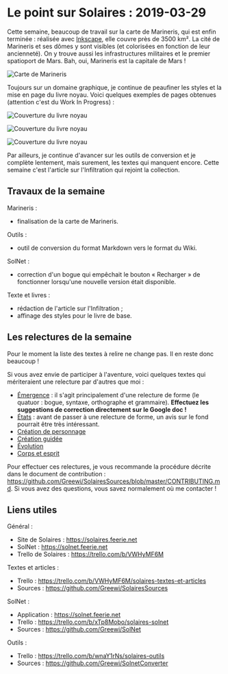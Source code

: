 # Le point sur Solaires : 2019-03-29

Cette semaine, beaucoup de travail sur la carte de Marineris, qui est enfin terminée : réalisée avec [Inkscape](https://www.inkscape.org), elle couvre près de 3500 km². La cité de Marineris et ses dômes y sont visibles (et colorisées en fonction de leur ancienneté). On y trouve aussi les infrastructures militaires et le premier spatioport de Mars. Bah, oui, Marineris est la capitale de Mars !

![Carte de Marineris](./marineris_map_preview_2.svg)

Toujours sur un domaine graphique, je continue de peaufiner les styles et la mise en page du livre noyau. Voici quelques exemples de pages obtenues (attention c'est du Work In Progress) :

![Couverture du livre noyau](./livre_noyau_preview_1_couverture.png)

![Couverture du livre noyau](./livre_noyau_preview_1_recit.png)

![Couverture du livre noyau](./livre_noyau_preview_1_chapitre.png)

Par ailleurs, je continue d'avancer sur les outils de conversion et je complète lentement, mais surement, les textes qui manquent encore. Cette semaine c'est l'article sur l'Infiltration qui rejoint la collection.

## Travaux de la semaine
Marineris :
* finalisation de la carte de Marineris.

Outils :
* outil de conversion du format Markdown vers le format du Wiki.

SolNet :
* correction d'un bogue qui empêchait le bouton « Recharger » de fonctionner lorsqu'une nouvelle version était disponible.

Texte et livres :
* rédaction de l'article sur l'Infiltration ;
* affinage des styles pour le livre de base.


## Les relectures de la semaine

Pour le moment la liste des textes à relire ne change pas. Il en reste donc beaucoup !

Si vous avez envie de participer à l'aventure, voici quelques textes qui mériteraient une relecture par d'autres que moi :
* [Émergence](https://docs.google.com/document/d/10dHvO2VacHHneT29BUMUvOUlS-t7jgMPzU9-dq-iOTs/edit?usp=sharing&authkey=CPvav5QJ) : il s'agit principalement d'une relecture de forme (le quatuor : bogue, syntaxe, orthographe et grammaire). **Effectuez les suggestions de correction directement sur le Google doc !**
* [États](https://github.com/Greewi/SolairesSources/blob/master/Encyclop%C3%A9die/1%20-%20Jouer%20%C3%A0%20Solaires/%C3%89tats.md) : avant de passer à une relecture de forme, un avis sur le fond pourrait être très intéressant.
* [Création de personnage](https://github.com/Greewi/SolairesSources/blob/master/Encyclop%C3%A9die/2%20-%20Les%20personnages/1%20-%20Cr%C3%A9ation%20de%20personnage.md)
* [Création guidée](https://github.com/Greewi/SolairesSources/blob/master/Encyclop%C3%A9die/2%20-%20Les%20personnages/2%20-%20Cr%C3%A9ation%20guid%C3%A9e.md)
* [Évolution](https://github.com/Greewi/SolairesSources/blob/master/Encyclop%C3%A9die/2%20-%20Les%20personnages/5%20-%20%C3%89volution.md)
* [Corps et esprit](https://github.com/Greewi/SolairesSources/blob/master/Encyclop%C3%A9die/1%20-%20Jouer%20%C3%A0%20Solaires/%C3%89lement%20sp%C3%A9cial%20-%20Corps%20et%20Esprit.md)

Pour effectuer ces relectures, je vous recommande la procédure décrite dans le document de contribution : https://github.com/Greewi/SolairesSources/blob/master/CONTRIBUTING.md. Si vous avez des questions, vous savez normalement où me contacter !

## Liens utiles

Général :
* Site de Solaires : https://solaires.feerie.net
* SolNet : https://solnet.feerie.net
* Trello de Solaires : https://trello.com/b/VWHyMF6M

Textes et articles :
* Trello : https://trello.com/b/VWHyMF6M/solaires-textes-et-articles
* Sources : https://github.com/Greewi/SolairesSources

SolNet :
* Application : https://solnet.feerie.net
* Trello : https://trello.com/b/xTp8Mobo/solaires-solnet
* Sources : https://github.com/Greewi/SolNet

Outils :
* Trello : https://trello.com/b/wnaY1rNs/solaires-outils
* Sources : https://github.com/Greewi/SolnetConverter
